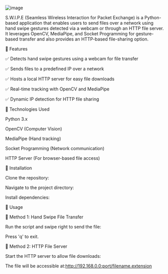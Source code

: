 ![image](https://github.com/user-attachments/assets/b116bc63-7be6-4fba-98d3-8d50a4643b3c)


S.W.I.P.E (Seamless Wireless Interaction for Packet Exchange) is a Python-based application that enables users to send files over a network using hand swipe gestures detected via a webcam or through an HTTP file server. It leverages OpenCV, MediaPipe, and Socket Programming for gesture-based transfer and also provides an HTTP-based file-sharing option.

🔹 Features


✅ Detects hand swipe gestures using a webcam for file transfer

✅ Sends files to a predefined IP over a network

✅ Hosts a local HTTP server for easy file downloads

✅ Real-time tracking with OpenCV and MediaPipe

✅ Dynamic IP detection for HTTP file sharing

🔹 Technologies Used

Python 3.x

OpenCV (Computer Vision)

MediaPipe (Hand tracking)

Socket Programming (Network communication)

HTTP Server (For browser-based file access)

🔹 Installation

Clone the repository:

Navigate to the project directory:

Install dependencies:

🔹 Usage

📌 Method 1: Hand Swipe File Transfer

Run the script and swipe right to send the file:

Press 'q' to exit.

📌 Method 2: HTTP File Server

Start the HTTP server to allow file downloads:

The file will be accessible at:http://192.168.0.0:port/filename.extension
